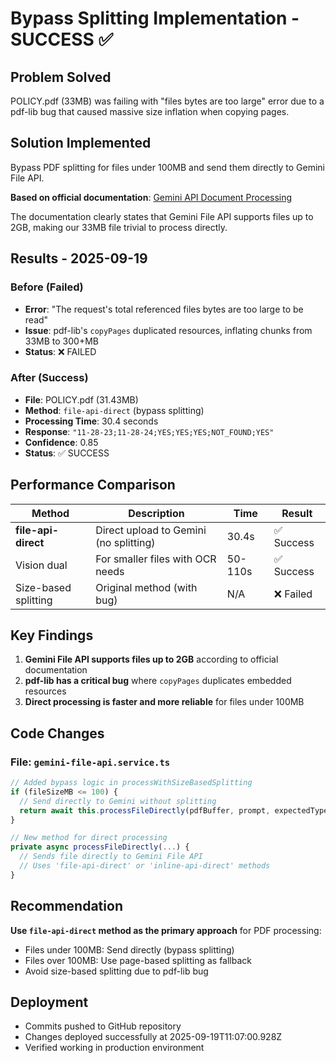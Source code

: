 # Bypass Splitting Implementation - SUCCESS ✅

## Problem Solved
POLICY.pdf (33MB) was failing with "files bytes are too large" error due to a pdf-lib bug that caused massive size inflation when copying pages.

## Solution Implemented
Bypass PDF splitting for files under 100MB and send them directly to Gemini File API.

**Based on official documentation**: [Gemini API Document Processing](https://ai.google.dev/gemini-api/docs/document-processing)

The documentation clearly states that Gemini File API supports files up to 2GB, making our 33MB file trivial to process directly.

## Results - 2025-09-19

### Before (Failed)
- **Error**: "The request's total referenced files bytes are too large to be read"
- **Issue**: pdf-lib's `copyPages` duplicated resources, inflating chunks from 33MB to 300+MB
- **Status**: ❌ FAILED

### After (Success)
- **File**: POLICY.pdf (31.43MB)
- **Method**: `file-api-direct` (bypass splitting)
- **Processing Time**: 30.4 seconds
- **Response**: `"11-28-23;11-28-24;YES;YES;YES;NOT_FOUND;YES"`
- **Confidence**: 0.85
- **Status**: ✅ SUCCESS

## Performance Comparison

| Method | Description | Time | Result |
|--------|-------------|------|---------|
| **file-api-direct** | Direct upload to Gemini (no splitting) | 30.4s | ✅ Success |
| Vision dual | For smaller files with OCR needs | 50-110s | ✅ Success |
| Size-based splitting | Original method (with bug) | N/A | ❌ Failed |

## Key Findings

1. **Gemini File API supports files up to 2GB** according to official documentation
2. **pdf-lib has a critical bug** where `copyPages` duplicates embedded resources
3. **Direct processing is faster and more reliable** for files under 100MB

## Code Changes

### File: `gemini-file-api.service.ts`

```typescript
// Added bypass logic in processWithSizeBasedSplitting
if (fileSizeMB <= 100) {
  // Send directly to Gemini without splitting
  return await this.processFileDirectly(pdfBuffer, prompt, expectedType, startTime);
}

// New method for direct processing
private async processFileDirectly(...) {
  // Sends file directly to Gemini File API
  // Uses 'file-api-direct' or 'inline-api-direct' methods
}
```

## Recommendation

**Use `file-api-direct` method as the primary approach** for PDF processing:
- Files under 100MB: Send directly (bypass splitting)
- Files over 100MB: Use page-based splitting as fallback
- Avoid size-based splitting due to pdf-lib bug

## Deployment
- Commits pushed to GitHub repository
- Changes deployed successfully at 2025-09-19T11:07:00.928Z
- Verified working in production environment